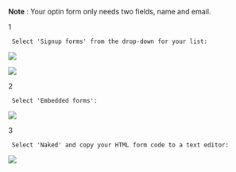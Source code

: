**Note** : Your optin form only needs two fields, name and email.

1

     Select 'Signup forms' from the drop-down for your list: 

![](https://d33v4339jhl8k0.cloudfront.net/docs/assets/53974d6ce4b0c76107b109d1/images/59820480042863033a1b944e/file-sjfkbhxrjQ.png)

![](https://d33v4339jhl8k0.cloudfront.net/docs/assets/53974d6ce4b0c76107b109d1/images/59820457042863033a1b944d/file-ORW4rhKEhu.png)

2

     Select 'Embedded forms': 

![](https://d33v4339jhl8k0.cloudfront.net/docs/assets/53974d6ce4b0c76107b109d1/images/598204ce2c7d3a73488b93ea/file-wqSWwpYCyW.png)

3

     Select 'Naked' and copy your HTML form code to a text editor: 

![](https://d33v4339jhl8k0.cloudfront.net/docs/assets/53974d6ce4b0c76107b109d1/images/598205222c7d3a73488b93f3/file-VCvH1Ok4uA.png)

